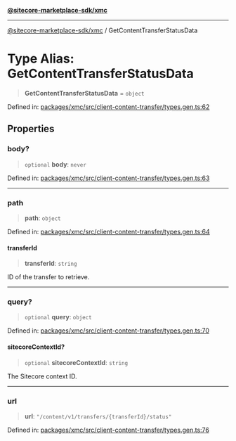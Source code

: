 [**@sitecore-marketplace-sdk/xmc**](../README.md)

***

[@sitecore-marketplace-sdk/xmc](../README.md) / GetContentTransferStatusData

# Type Alias: GetContentTransferStatusData

> **GetContentTransferStatusData** = `object`

Defined in: [packages/xmc/src/client-content-transfer/types.gen.ts:62](https://github.com/Sitecore/sitecore-marketplace-sdk/blob/e87783cce9f115393973a45e109d17b99bf1df7e/packages/xmc/src/client-content-transfer/types.gen.ts#L62)

## Properties

### body?

> `optional` **body**: `never`

Defined in: [packages/xmc/src/client-content-transfer/types.gen.ts:63](https://github.com/Sitecore/sitecore-marketplace-sdk/blob/e87783cce9f115393973a45e109d17b99bf1df7e/packages/xmc/src/client-content-transfer/types.gen.ts#L63)

***

### path

> **path**: `object`

Defined in: [packages/xmc/src/client-content-transfer/types.gen.ts:64](https://github.com/Sitecore/sitecore-marketplace-sdk/blob/e87783cce9f115393973a45e109d17b99bf1df7e/packages/xmc/src/client-content-transfer/types.gen.ts#L64)

#### transferId

> **transferId**: `string`

ID of the transfer to retrieve.

***

### query?

> `optional` **query**: `object`

Defined in: [packages/xmc/src/client-content-transfer/types.gen.ts:70](https://github.com/Sitecore/sitecore-marketplace-sdk/blob/e87783cce9f115393973a45e109d17b99bf1df7e/packages/xmc/src/client-content-transfer/types.gen.ts#L70)

#### sitecoreContextId?

> `optional` **sitecoreContextId**: `string`

The Sitecore context ID.

***

### url

> **url**: `"/content/v1/transfers/{transferId}/status"`

Defined in: [packages/xmc/src/client-content-transfer/types.gen.ts:76](https://github.com/Sitecore/sitecore-marketplace-sdk/blob/e87783cce9f115393973a45e109d17b99bf1df7e/packages/xmc/src/client-content-transfer/types.gen.ts#L76)
